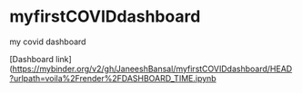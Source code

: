 # myfirstCOVIDdashboard
my covid dashboard

[Dashboard link](https://mybinder.org/v2/gh/JaneeshBansal/myfirstCOVIDdashboard/HEAD?urlpath=voila%2Frender%2FDASHBOARD_TIME.ipynb

